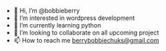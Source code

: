 - 👋 Hi, I’m @bobbieberry
- 👀 I’m interested in wordpress development
- 🌱 I’m currently learning python
- 💞️ I’m looking to collaborate on all upcoming project
- 📫 How to reach me berrybobbiechuks@gmail.com

<!---
bobbieberry/bobbieberry is a ✨ special ✨ repository because its `README.md` (this file) appears on your GitHub profile.
You can click the Preview link to take a look at your changes.
--->
